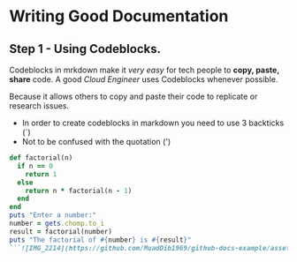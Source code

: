 # Writing Good Documentation

## Step 1 - Using Codeblocks.

Codeblocks in mrkdown make it *very easy* for tech people to **copy, paste, share** code.
A good _Cloud Engineer_ uses Codeblocks whenever possible.

Because it allows others to copy and paste their code to replicate or research issues.

- In order to create codeblocks in markdown you need to use 3 backticks (`)
- Not to be confused with the quotation (')
```ruby
def factorial(n)
  if n == 0
    return 1
  else
    return n * factorial(n - 1)
  end
end
puts "Enter a number:"
number = gets.chomp.to_i
result = factorial(number)
puts "The factorial of #{number} is #{result}"
```![IMG_2214](https://github.com/MuadDib1969/github-docs-example/assets/22621641/98a85005-7429-4dec-a9f7-7c2578987eae)

